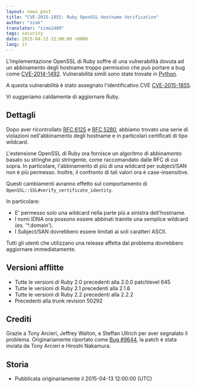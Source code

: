 ```yaml
---
layout: news_post
title: "CVE-2015-1855: Ruby OpenSSL Hostname Verification"
author: "zzak"
translator: "simo2409"
tags: security
date: 2015-04-13 12:00:00 +0000
lang: it
---
```


L'implementazione OpenSSL di Ruby soffre di una
vulnerabilità dovuta ad un abbinamento degli hostname troppo permissivo
che può portare a bug come [CVE-2014-1492][CVE-2014-1492].
Vulnerabilità simili sono state trovate in [Python][python-hostname-bug].

A questa vulnerabilità è stato assegnato l'identificativo CVE [CVE-2015-1855][CVE-2015-1855].

Vi suggeriamo caldamente di aggiornare Ruby.

## Dettagli

Dopo aver ricontrollato [RFC 6125][RFC-6125] e [RFC 5280][RFC-5280], abbiamo
trovato una serie di violazioni nell'abbinamento degli hostname e in
particolari certificati di tipo wildcard.

L'estensione OpenSSL di Ruby ora fornisce un algoritmo di abbinamento basato
su stringhe _più_ stringente, come raccomandato dalle RFC di cui sopra.
In particolare, l'abbinamento di più di una wildcard per subject/SAN non
è più permesso. Inoltre, il confronto di tali valori ora è case-insensitive.

Questi cambiamenti avranno effetto sul comportamento di `OpenSSL::SSL#verify_certificate_identity`.

In particolare:

* E' permesso solo una wildcard nella parte più a sinistra dell'hostname.
* I nomi IDNA ora possono essere abbinati tramite una semplice wildcard (es. '\*.domain').
* I Subject/SAN dovrebbero essere limitati ai soli caratteri ASCII.

Tutti gli utenti che utilizzano una release affetta dal problema dovrebbero
aggiornare immediatamente.

## Versioni afflitte

* Tutte le versioni di Ruby 2.0 precedenti alla 2.0.0 patchlevel 645
* Tutte le versioni di Ruby 2.1 precedenti alla 2.1.6
* Tutte le versioni di Ruby 2.2 precedenti alla 2.2.2
* Precedenti alla trunk revision 50292

## Crediti

Grazie a Tony Arcieri, Jeffrey Walton, e Steffan Ullrich per aver segnalato
il problema.
Originariamente riportato come [Bug #9644][Bug-9644], la patch è stata
inviata da Tony Arcieri e Hiroshi Nakamura.

## Storia

* Pubblicata originariamente il 2015-04-13 12:00:00 (UTC)

[CVE-2014-1492]: https://bugzilla.mozilla.org/show_bug.cgi?id=903885
[python-hostname-bug]: https://bugs.python.org/issue17997
[CVE-2015-1855]: http://cve.mitre.org/cgi-bin/cvename.cgi?name=CVE-2015-1855
[RFC-6125]: https://tools.ietf.org/html/rfc6125
[RFC-5280]: https://tools.ietf.org/html/rfc5280
[Bug-9644]: https://bugs.ruby-lang.org/issues/9644
